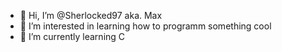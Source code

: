- 👋 Hi, I’m @Sherlocked97 aka. Max
- 👀 I’m interested in learning how to programm something cool
- 🌱 I’m currently learning C

<!---
Sherlocked97/Sherlocked97 is a ✨ special ✨ repository because its `README.md` (this file) appears on your GitHub profile.
You can click the Preview link to take a look at your changes.
--->
